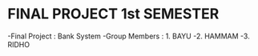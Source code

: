 # FINAL PROJECT 1st SEMESTER

-Final Project : Bank System
-Group Members : 1. BAYU 
                -2. HAMMAM
                -3. RIDHO